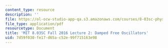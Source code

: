 ```yaml
---
content_type: resource
description: ''
file: https://ol-ocw-studio-app-qa.s3.amazonaws.com/courses/8-03sc-physics-iii-vibrations-and-waves-fall-2016/7d59f030fe17d65ac52e99f715163e98_MIT8_03SCF16_hw_Lec2.pdf
file_type: application/pdf
resourcetype: Document
title: 'MIT 8.03SC Fall 2016 Lecture 2: Damped Free Oscillators'
uid: 7d59f030-fe17-d65a-c52e-99f715163e98
---
```

